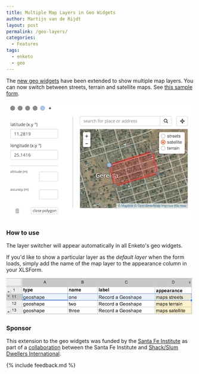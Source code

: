 ```yaml
---
title: Multiple Map Layers in Geo Widgets
author: Martijn van de Rijdt
layout: post
permalink: /geo-layers/
categories:
  - Features
tags:
  - enketo
  - geo
---
```


The [new geo widgets](/geo) have been extended to show multiple map layers. You can now switch between streets, terrain and satellite maps. See [this sample form](https://enke.to/::geo1).

[![Screenshot of Geo Widgets Sample Form](../files/2014/07/geo-widget-layers.png "Screenshot of Geo Widgets layercontrol")](https://enke.to/::geo1)

### How to use

The layer switcher will appear automatically in all Enketo's geo widgets. 

If you'd like to show a particular layer as the _default layer_ when the form loads, simply add the name of the map layer to the appearance column in your XLSForm. 

![Screenshot of Geo Widgets XLS Form that loads a default map layer](../files/2014/07/geo-widget-layers-xlsform.png "Screenshot of Geo Widgets XLS Form that loads a default map layer")

### Sponsor

This extension to the geo widgets was funded by the [Santa Fe Institute](http://www.santafe.edu) as part of a [collaboration](http://www.santafe.edu/news/item/gates-slums-announce/) between the Santa Fe Institute and [Shack/Slum Dwellers International](http://www.sdinet.org/). 

{% include feedback.md %}
